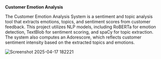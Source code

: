 **Customer Emotion Analysis**

The Customer Emotion Analysis System is a sentiment and topic analysis tool that extracts emotions, topics, and sentiment scores from customer feedback. This project utilizes NLP models, including RoBERTa for emotion detection, TextBlob for sentiment scoring, and spaCy for topic extraction. The system also computes an Adorescore, which reflects customer sentiment intensity based on the extracted topics and emotions.

![Screenshot 2025-04-17 182221](https://github.com/user-attachments/assets/711af0d9-e406-4794-acd6-aa52d38acb3e)
